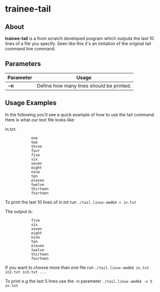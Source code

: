 # trainee-tail

## About

**trainee-tail** is a from scratch developed program which outputs the last 10 lines of a file you specify. 
Seen like this it's an imitation of the original tail command line command.

## Parameters

| Parameter    | Usage | 
| ------------- |-------------|
| **-n**      | Define how many lines should be printed.

## Usage Examples

In the following you'll see a quick example of how to use the tail command. Here is what our text file looks like:

in.txt:

                one
                two
                three
                four
                five
                six
                seven
                eight
                nine
                ten
                eleven
                twelve
                thirteen
                fourteen
                
To print the last 10 lines of in.txt run `./tail.linux-amd64 < in.txt`

The output is:

                five
                six
                seven
                eight
                nine
                ten
                eleven
                twelve
                thirteen
                fourteen
                
If you want to choose more than one file run `./tail.linux-amd64 in.txt in2.txt in3.txt ...`

To print e.g the last 5 lines use the -n parameter `./tail.linux-amd64 -n 5 in.txt`
